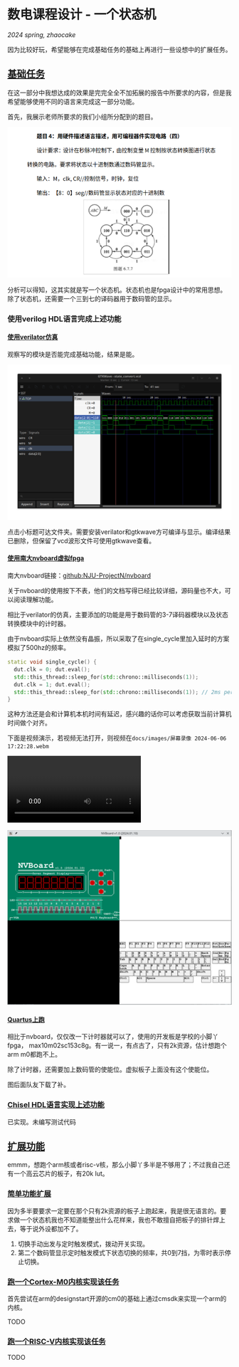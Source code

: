 # 数电课程设计 - 一个状态机

*2024 spring, zhaocake*

因为比较好玩，希望能够在完成基础任务的基础上再进行一些设想中的扩展任务。

## [基础任务](./base-task)

在这一部分中我想达成的效果是完完全全不加拓展的报告中所要求的内容，但是我希望能够使用不同的语言来完成这一部分功能。

首先，我展示老师所要求的我们小组所分配到的题目。

![task.png](./docs/images/task.png)

分析可以得知，这其实就是写一个状态机。状态机也是fpga设计中的常用思想。除了状态机，还需要一个三到七的译码器用于数码管的显示。

### 使用verilog HDL语言完成上述功能

#### [使用verilator仿真](./base-task/verilog-implement/verilator_impl/)

观察写的模块是否能完成基础功能，结果是能。

![基础功能verilator仿真](./docs/images/verilator-base.png)

点击小标题可达文件夹。需要安装verilator和gtkwave方可编译与显示。编译结果已删除，但保留了vcd波形文件可使用gtkwave查看。

#### [使用南大nvboard虚拟fpga](./base-task/verilog-implement/nvboard_impl/)

南大nvboard链接：[github:NJU-ProjectN/nvboard](https://github.com/NJU-ProjectN/nvboard)

关于nvboard的使用按下不表，他们的文档写得已经比较详细，源码量也不大，可以阅读理解功能。

相比于verilator的仿真，主要添加的功能是用于数码管的3-7译码器模块以及状态转换模块中的计时器。

由于nvboard实际上依然没有晶振，所以采取了在single_cycle里加入延时的方案模拟了500hz的频率。

```cpp
static void single_cycle() {
  dut.clk = 0; dut.eval();
  std::this_thread::sleep_for(std::chrono::milliseconds(1)); 
  dut.clk = 1; dut.eval();
  std::this_thread::sleep_for(std::chrono::milliseconds(1)); // 2ms per cycle, 500Hz
}
```

这种方法还是会和计算机本机时间有延迟，感兴趣的话你可以考虑获取当前计算机时间做个对齐。

下面是视频演示，若视频无法打开，则视频在`docs/images/屏幕录像 2024-06-06 17:22:28.webm`

<video controls>
    <source src="./docs/images/屏幕录像 2024-06-06 17:22:28.webm" type="video/webm">
</video>

![图片一张](./docs/images/nvboard-base.png)

#### [Quartus上跑](./base-task/verilog-implement/intel_fpga/)

相比于nvboard，仅仅改一下计时器就可以了，使用的开发板是学校的小脚丫fpga， max10m02sc153c8g。有一说一，有点古了，只有2k资源，估计想跑个arm m0都跑不上。

除了计时器，还需要加上数码管的使能位。虚拟板子上面没有这个使能位。

图后面队友下载了补。

### [Chisel HDL语言实现上述功能](./base-task/chisel-implement/)

已实现。未编写测试代码

## [扩展功能](./extends-task/)

emmm，想跑个arm核或者risc-v核，那么小脚丫多半是不够用了；不过我自己还有一个高云芯片的板子，有20k lut。

### [简单功能扩展](./extends-task/simple_extends/)

因为多半要要求一定要在那个只有2k资源的板子上跑起来，我是很无语言的。要求做一个状态机我也不知道能整出什么花样来，我也不敢擅自把板子的排针焊上去，等于说外设都加不了。

1. 切换手动出发与定时触发模式，拨动开关实现。
2. 第二个数码管显示定时触发模式下状态切换的频率，共0到7挡，为零时表示停止切换。

### [跑一个Cortex-M0内核实现该任务](./extends-task/cm0_core/)

首先尝试在arm的designstart开源的cm0的基础上通过cmsdk来实现一个arm的内核。

TODO

### [跑一个RISC-V内核实现该任务](./extends-task/riscv_core/)

TODO
